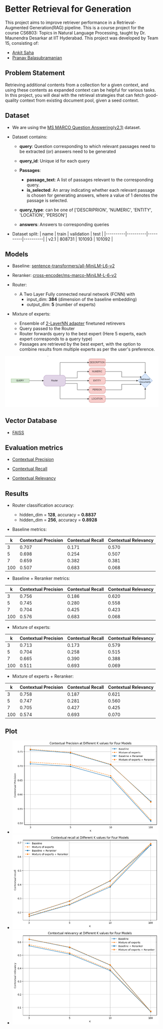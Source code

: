 
# Better Retrieval for Generation
This project aims to improve retriever performance in a Retrieval-Augmented Generation(RAG) pipeline. This is a course project for the course CS6803: Topics in Natural Language Processing, taught by Dr. Maunendra Desarkar at IIT Hyderabad. This project was developed by Team 15, consisting of:
- [Ankit Saha](https://github.com/Ankit-Saha-2003)
- [Pranav Balasubramanian](https://github.com/Pranavb060504)

## Problem Statement
Retrieving additional contents from a collection for a given context, and using these contents as expanded context can be helpful for various tasks. In this project, you will deal with the retrieval strategies that can fetch good-quality context from existing document pool, given a seed context.

## Dataset
- We are using the [MS MARCO Question Answering(v2.1)](https://huggingface.co/datasets/microsoft/ms_marco) dataset.

- Dataset contains:

    - **query**: Question corresponding to which relevant passages need to be extracted (or) answers need to be generated

    - **query_id**: Unique id for each query

    - **Passages**:  
        - **passage_text**: A list of passages relevant to the corresponding query.  
        - **is_selected**: An array indicating whether each relevant passage is chosen for generating answers, where a value of 1 denotes the passage is selected. 

    - **query_type**: can be one of ['DESCRIPRION', 'NUMERIC', 'ENTITY', 'LOCATION', 'PERSON']
    
    - **answers**: Answers to corresponding queries

- Dataset split:
    | name | train | validation | test |
    |----------|----------|----------|----------|
    | v2.1    | 808731 | 101093	| 101092 |

## Models
 
- Baseline: [sentence-transformers/all-MiniLM-L6-v2](https://huggingface.co/sentence-transformers/all-MiniLM-L6-v2)

- Reranker: [cross-encoder/ms-marco-MiniLM-L-6-v2](https://huggingface.co/cross-encoder/ms-marco-MiniLM-L-6-v2)

- Router:

    - A Two Layer Fully connected neural network (FCNN) with 
        - input_dim: **384** (dimension of the baseline embedding)
        - output_dim: **5** (number of experts)

- Mixture of experts:

    - Ensemble of [2-LayerNN adapter](https://docs.llamaindex.ai/en/stable/examples/finetuning/embeddings/finetune_embedding_adapter/) finetuned retirevers
    - Query passed to the Router
    - Router forwards query to the best expert (Here 5 experts, each expert corresponds to a query type)
    - Passages are retrieved by the best expert, with the option to combine results from multiple experts as per the user's preference.

![Mixture of experts](images/mixture_of_experts.png)


## Vector Database

- [FAISS](https://python.langchain.com/docs/integrations/vectorstores/faiss/)

## Evaluation metrics

- [Contextual Precision](https://docs.confident-ai.com/docs/metrics-contextual-precision)

- [Contextual Recall](https://docs.confident-ai.com/docs/metrics-contextual-recall)

- [Contextual Relevancy](https://docs.confident-ai.com/docs/metrics-contextual-relevancy)


## Results

- Router classification accuracy:
    - hidden_dim = **128**, accuracy = **0.8837**
    - hidden_dim = **256**, accuracy = **0.8928**


- Baseline metrics:

| k | Contextual Precision | Contextual Recall | Contextual Relevancy| 
|----------|----------|----------|----------|
| 3 | 0.707 | 0.171 | 0.570 |
| 5 | 0.698 | 0.254 | 0.507 |
| 7 | 0.659 | 0.382 | 0.381 |
| 100 | 0.507 | 0.683 | 0.068 |


- Baseline + Reranker metrics:

| k | Contextual Precision | Contextual Recall | Contextual Relevancy| 
|----------|----------|----------|----------|
| 3 | 0.756 | 0.186 | 0.620 |
| 5 | 0.745 | 0.280 | 0.558 |
| 7 | 0.704 | 0.425 | 0.423 |
| 100 | 0.576 | 0.683 | 0.068 |


- Mixture of experts:

| k | Contextual Precision | Contextual Recall | Contextual Relevancy| 
|----------|----------|----------|----------|
| 3 | 0.713 | 0.173 | 0.579 |
| 5 | 0.704 | 0.258 | 0.515 |
| 7 | 0.665 | 0.390 | 0.388 |
| 100 | 0.511 | 0.693 | 0.069 |

- Mixture of experts + Reranker: 

| k | Contextual Precision | Contextual Recall | Contextual Relevancy| 
|----------|----------|----------|----------|
| 3 | 0.758 | 0.187 | 0.621 |
| 5 | 0.747 | 0.281 | 0.560 |
| 7 | 0.705 | 0.427 | 0.425 |
| 100 | 0.574 | 0.693 | 0.070 |

## Plot 

- ![Contextual Precision](images/mixture-precision.png)
- ![Contextual Recall](images/mixture-recall.png)
- ![Contextual Relevancy](images/mixture-relevancy.png)

 
